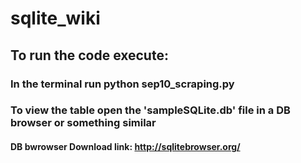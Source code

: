 # sqlite_wiki

## To run the code execute:

### In the terminal run python sep10_scraping.py
### To view the table open the 'sampleSQLite.db' file in a DB browser or something similar

#### DB bwrowser Download link: http://sqlitebrowser.org/
